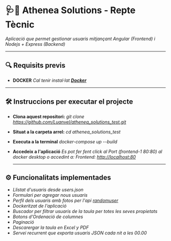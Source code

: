 # 🩺🧬 Athenea Solutions - Repte Tècnic

_Aplicació que permet gestionar usuaris mitjançant Angular (Frontend) i Nodejs + Express (Backend)_  

---

## 🔍 Requisits previs
* **DOCKER** _Cal tenir instal·lat **[Docker](https://www.docker.com/products/docker-desktop/)**_

---

## 🛠️ Instruccions per executar el projecte
* **Clona aquest repositori:** _git clone https://github.com/Luanvel/athenea_solutions_test.git_
* **Situat a la carpeta arrel:** _cd athenea_solutions_test_
* **Executa a la terminal** _docker-compose up --build_
* **Accedeix a l'aplicació**  _Es pot fer fent click al Port (frontend-1 80:80) al docker desktop o accedint a:_
                                  _Frontend: [http://localhost:80](http://localhost:80)_

  ---

## ⚙️ Funcionalitats implementades

* _Llistat d'usuaris desde users.json_
* _Formulari per agregar nous usuaris_
* _Perfil dels usuaris amb fotos per l'api [randomuser](https://randomuser.me/)_
* _Dockeritzat de l'aplicació_
* _Buscador per filtrar usuaris de la taula per totes les seves propietats_
* _Botons d'Ordenació de columnes_
* _Paginació_
* _Descarergar la taula en Excel y PDF_
* _Servei recurrent que exporta usuaris JSON cada nit a les 00.00_
